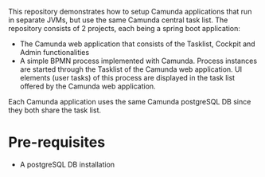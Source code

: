 This repository demonstrates how to setup Camunda applications that run in separate JVMs, but use the same Camunda central task list. 
The repository consists of 2 projects, each being a spring boot application:
* The Camunda web application that consists of the Tasklist, Cockpit and Admin functionalities
* A simple BPMN process implemented with Camunda. Process instances are started through the Tasklist of the Camunda web application. UI elements (user tasks) of this process are displayed in the task list offered by the Camunda web application.

Each Camunda application uses the same Camunda postgreSQL DB since they both share the task list. 

# Pre-requisites
* A postgreSQL DB installation
